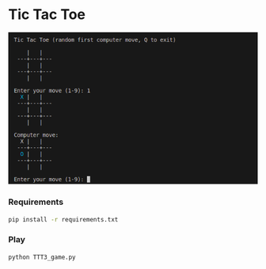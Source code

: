 # Tic Tac Toe

![](https://github.com/minte9/algorithms-pages/blob/main/main/applications/tic_tac_toe/image.png)

### Requirements

~~~sh
pip install -r requirements.txt
~~~

### Play

~~~sh
python TTT3_game.py
~~~
